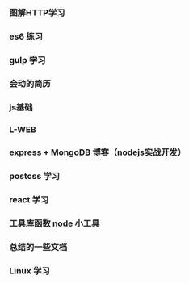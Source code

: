 ### 图解HTTP学习
### es6 练习
### gulp 学习
### 会动的简历
### js基础
### L-WEB


### express + MongoDB 博客（nodejs实战开发）
### postcss 学习
### react 学习

### 工具库函数 node 小工具
### 总结的一些文档

### Linux 学习

